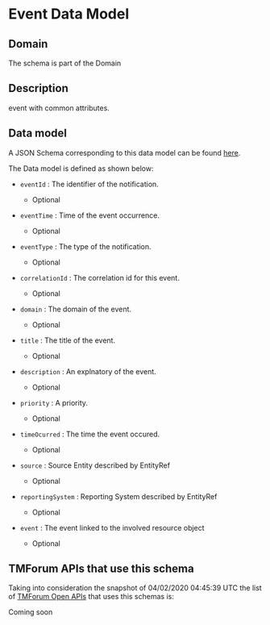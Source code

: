 # Event Data Model

## Domain

The  schema is part of the  Domain

## Description

event with common attributes.

## Data model

A JSON Schema corresponding to this data model can be found
[here](https://github.com/tmforum-rand/schemas/blob/candidates/Common/Event.schema.json).

The Data model is defined as shown below:
- `eventId` : The identifier of the notification.

  - Optional

- `eventTime` : Time of the event occurrence.

  - Optional

- `eventType` : The type of the notification.

  - Optional

- `correlationId` : The correlation id for this event.

  - Optional

- `domain` : The domain of the event.

  - Optional

- `title` : The title of the event.

  - Optional

- `description` : An explnatory of the event.

  - Optional

- `priority` : A priority.

  - Optional

- `timeOcurred` : The time the event occured.

  - Optional

- `source` : Source Entity described by EntityRef

  - Optional

- `reportingSystem` : Reporting System described by EntityRef

  - Optional

- `event` : The event linked to the involved resource object

  - Optional





## TMForum APIs that use this schema

Taking into consideration the snapshot of 04/02/2020 04:45:39 UTC the list of [TMForum Open APIs](https://www.tmforum.org/open-apis/) that uses this schemas is:

Coming soon